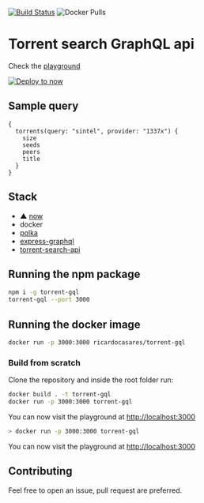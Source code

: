 [![Build Status](https://travis-ci.com/ricardocasares/torrent-gql.svg?branch=master)](https://travis-ci.com/ricardocasares/torrent-gql)
![Docker Pulls](https://img.shields.io/docker/pulls/ricardocasares/torrent-gql.svg)

# Torrent search GraphQL api

Check the [playground](https://torrent-gql.analogic.al)

[![Deploy to now](https://deploy.now.sh/static/button.svg)](https://deploy.now.sh/?repo=https://github.com/ricardocasares/torrent-gql)

## Sample query

```gql
{
  torrents(query: "sintel", provider: "1337x") {
    size
    seeds
    peers
    title
  }
}
```

## Stack

- ▲ [now](https://now.sh)
- docker
- [polka](https://github.com/lukeed/polka)
- [express-graphql](https://github.com/graphql/express-graphql)
- [torrent-search-api](https://github.com/JimmyLaurent/torrent-search-api)

## Running the npm package

```bash
npm i -g torrent-gql
torrent-gql --port 3000
```

## Running the docker image

```bash
docker run -p 3000:3000 ricardocasares/torrent-gql
```

### Build from scratch

Clone the repository and inside the root folder run:

```bash
docker build . -t torrent-gql
docker run -p 3000:3000 torrent-gql
```

You can now visit the playground at [http://localhost:3000](http://localhost:3000)
```bash
> docker run -p 3000:3000 torrent-gql
```

You can now visit the playground at [http://localhost:3000](http://localhost:3000)

## Contributing

Feel free to open an issue, pull request are preferred.
